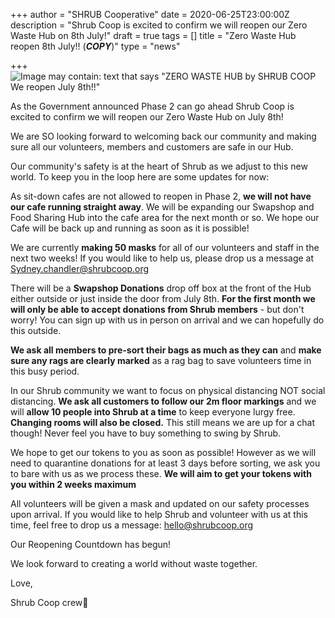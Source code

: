 +++
author = "SHRUB Cooperative"
date = 2020-06-25T23:00:00Z
description = "Shrub Coop is excited to confirm we will reopen our Zero Waste Hub on 8th July!"
draft = true
tags = []
title = "Zero Waste Hub reopen 8th July!! (***COPY***)"
type = "news"

+++
![Image may contain: text that says "ZERO WASTE HUB by SHRUB COOP We reopen July 8th!!"](https://scontent-lhr8-1.xx.fbcdn.net/v/t1.0-9/104994804_4582234568468794_1239087446049112613_n.png?_nc_cat=111&_nc_sid=8024bb&_nc_ohc=NRo5Fr4nYSYAX-9EKW3&_nc_ht=scontent-lhr8-1.xx&oh=da6494e4d7e5e435b29a78a824537501&oe=5F1BC350)

As the Government announced Phase 2 can go ahead Shrub Coop is excited to confirm we will reopen our Zero Waste Hub on July 8th!

We are SO looking forward to welcoming back our community and making sure all our volunteers, members and customers are safe in our Hub.

Our community's safety is at the heart of Shrub as we adjust to this new world. To keep you in the loop here are some updates for now:

As sit-down cafes are not allowed to reopen in Phase 2, **we will not have our cafe running straight away**. We will be expanding our Swapshop and Food Sharing Hub into the cafe area for the next month or so. We hope our Cafe will be back up and running as soon as it is possible!

We are currently **making 50 masks** for all of our volunteers and staff in the next two weeks! If you would like to help us, please drop us a message at Sydney.chandler@shrubcoop.org

There will be a **Swapshop Donations** drop off box at the front of the Hub either outside or just inside the door from July 8th. **For the first month we will only be able to accept donations from Shrub members** - but don't worry! You can sign up with us in person on arrival and we can hopefully do this outside.

**We ask all members to pre-sort their bags as much as they can** and **make sure any rags are clearly marked** as a rag bag to save volunteers time in this busy period.

In our Shrub community we want to focus on physical distancing NOT social distancing. **We ask all customers to follow our 2m floor markings** and we will **allow 10 people into Shrub at a time** to keep everyone lurgy free. **Changing rooms will also be closed.** This still means we are up for a chat though! Never feel you have to buy something to swing by Shrub.

We hope to get our tokens to you as soon as possible! However as we will need to quarantine donations for at least 3 days before sorting, we ask you to bare with us as we process these. **We will aim to get your tokens with you within 2 weeks maximum**

All volunteers will be given a mask and updated on our safety processes upon arrival. If you would like to help Shrub and volunteer with us at this time, feel free to drop us a message: hello@shrubcoop.org

Our Reopening Countdown has begun!

We look forward to creating a world without waste together. 

Love,

Shrub Coop crew🥰